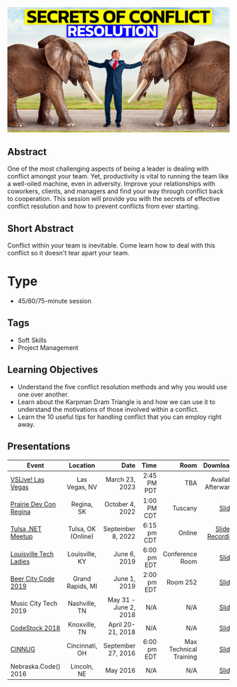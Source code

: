 ![Secrets of Conflict Resolution](Thumbnail.jpg)

## Abstract
One of the most challenging aspects of being a leader is dealing with conflict amongst your team. Yet, productivity is vital to running the team like a well-oiled machine, even in adversity. Improve your relationships with coworkers, clients, and managers and find your way through conflict back to cooperation. This session will provide you with the secrets of effective conflict resolution and how to prevent conflicts from ever starting.

## Short Abstract
Conflict within your team is inevitable. Come learn how to deal with this conflict so it doesn't tear apart your team.

# Type
* 45/60/75-minute session

## Tags
* Soft Skills
* Project Management

## Learning Objectives
* Understand the five conflict resolution methods and why you would use one over another.
* Learn about the Karpman Dram Triangle is and how we can use it to understand the motivations of those involved within a conflict.
* Learn the 10 useful tips for handling conflict that you can employ right away.

## Presentations

| Event | Location | Date | Time | Room | Downloads |
|-------|:--------:|-----:|-----:|-----:|----------:|
| [VSLive! Las Vegas](https://vslive.com/Events/Las-Vegas-2023/Sessions/Thursday/TH17-Secrets-of-Conflict-Resolution.aspx) | Las Vegas, NV | March 23, 2023 | 2:45 PM PDT | TBA |  Available Afterwards |
| [Prairie Dev Con Regina](https://www.prairiedevcon.com/regina.html) | Regina, SK | October 4, 2022 | 1:00 PM CDT | Tuscany | [Slides](Presentations/SecretsOfConflictResolution-PDCRegina2022.pdf)|
| [Tulsa .NET Meetup](https://www.meetup.com/tulsadevelopers-net/events/288252968/) | Tulsa, OK (Online) | September 8, 2022 | 6:15 pm CDT | Online | [Slides](Presentations/SecretsOfConflictResolution-Tulsa2022.pdf) / [Recording](https://usergroup.tv/videos/secrets-of-conflict-resolution/) |
| [Louisville Tech Ladies](https://www.meetup.com/louisville-tech-ladies/events/262013854/) | Louisville, KY | June 6, 2019 | 6:00 pm EDT | Conference Room | [Slides](Presentations/SecretsOfConflictResolution-LouisvilleTechLadiesJune2019.pdf) |
| [Beer City Code 2019](http://web.archive.org/web/20190616091040/https://beercitycode.com/) | Grand Rapids, MI | June 1, 2019 | 2:00 pm EDT | Room 252 | [Slides](Presentations/SecretsOfConflictResolution-BeerCityCode2019.pdf) |
| Music City Tech 2019 | Nashville, TN | May 31 - June 2, 2018 | N/A | N/A | [Slides](Presentations/SecretsOfConflictResolution-MusicCity2018.pdf) |
| [CodeStock 2018](http://web.archive.org/web/20180809075922/http://codestock.org/) | Knoxville, TN | April 20-21, 2018 | N/A | N/A | [Slides](Presentations/SecretsOfConflictResolution-CodeStock2018.pdf) |
| [CINNUG](https://www.meetup.com/techlife-cincinnati/events/qcqljcyvmbkc/) | Cincinnati, OH | September 27, 2016 | 6:00 pm EDT | Max Technical Training | [Slides](Presentations/SecretsOfConflictResolution-Cincinnati2016.pdf) |
| Nebraska.Code() 2016 | Lincoln, NE | May 2016 | N/A | N/A | [Slides](Presentations/SecretsOfConflictResolution-Nebraska2016.pdf) |
